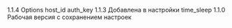 1.1.4 Options host_id auth_key
1.1.3 Добавлена в настройки time_sleep
1.1.0 Рабочая версия с сохранением настроек
